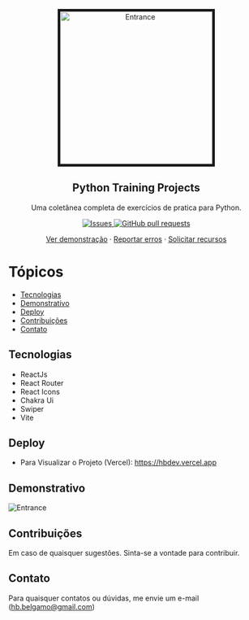 <p align="center">
 <img border="5px" width="300px" src="https://res.cloudinary.com/dvqvv2bkq/image/upload/v1710021539/portfolio/pkuo9upaclbr8fihsbpx.png" align="center" alt="Entrance" />
 <h2 align="center">Python Training Projects</h2>
 <p align="center">Uma coletânea completa de exercícios de pratica para Python.</p>
</p>

<p align="center">
<a href="https://github.com/Sigbel/portfolio/issues">
    <img alt="Issues" src="https://img.shields.io/github/issues/Sigbel/portfolio?color=0088ff" />
</a>
<a href="https://github.com/Sigbel/portfolio/pulls">
    <img alt="GitHub pull requests" src="https://img.shields.io/github/issues-pr/Sigbel/portfolio?color=0088ff" />
</a>

</p>
<p align="center">
<a href="#demonstrativo">Ver demonstração</a>
·
<a href="https://github.com/Sigbel/portfolio/issues/new">Reportar erros</a>
·
<a href="https://github.com/Sigbel/portfolio/issues/new">Solicitar recursos</a>
</p>

# Tópicos

- [Tecnologias](#tecnologias)
- [Demonstrativo](#demonstrativo)
- [Deploy](#deploy)
- [Contribuições](#contribuições)
- [Contato](#contato)

## Tecnologias

- ReactJs
- React Router
- React Icons
- Chakra Ui
- Swiper
- Vite

## Deploy

- Para Visualizar o Projeto (Vercel): 
https://hbdev.vercel.app

## Demonstrativo 
<img src="https://res.cloudinary.com/dvqvv2bkq/image/upload/v1710022563/portfolio/%40Imagens/v6fioahzdzo5wx4vlo9l.png" align="center" alt="Entrance" />

## Contribuições

Em caso de quaisquer sugestões. Sinta-se a vontade para contribuir. 

## Contato

Para quaisquer contatos ou dúvidas, me envie um e-mail (hb.belgamo@gmail.com)